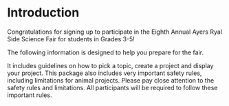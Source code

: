 # Introduction

Congratulations for signing up to participate in the Eighth Annual Ayers Ryal Side Science Fair for students in Grades 3-5!

The following information is designed to help you  prepare for the fair.  

It includes guidelines on how to pick a topic, create a project and display your project.  This package also includes very important safety rules, including  limitations for animal projects.  Please pay close attention to the safety rules and  limitations.  All participants will be required to follow these important rules.
